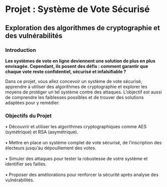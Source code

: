 <h1> Projet : Système de Vote Sécurisé </h1>

 <h2>Exploration des algorithmes de cryptographie et des vulnérabilités</h2>

<h3> Introduction </h3>

**Les systèmes de vote en ligne deviennent une solution de plus en plus envisagée. Cependant, ils posent des défis : comment garantir que chaque vote reste confidentiel, sécurisé et infalsifiable ?**

Dans ce projet, vous allez concevoir un système de vote sécurisé, apprendre à utiliser des algorithmes de cryptographie et explorer les moyens de protéger un tel système contre des attaques.
L’objectif est aussi de comprendre les faiblesses possibles et de trouver des solutions adaptées pour y remédier.

<h3> Objectifs du Projet </h3>
• Découvrir et utiliser les algorithmes cryptographiques comme AES (symétrique) et RSA (asymétrique).
<br> </br>
• Mettre en place un système complet de vote sécurisé, de l’inscription des électeurs jusqu’au dépouillement des votes.
<br> </br>
• Simuler des attaques pour tester la robustesse de votre système et identifier ses failles.
<br> </br>
• Proposer des améliorations pour renforcer la sécurité après analyse des vulnérabilités.
